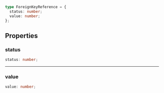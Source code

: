 ```ts
type ForeignKeyReference = {
  status: number;
  value: number;
};
```

## Properties

### status

```ts
status: number;
```

---

### value

```ts
value: number;
```
